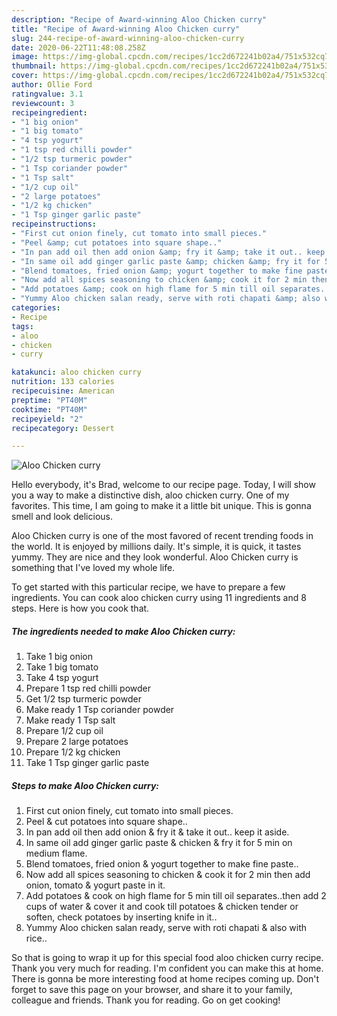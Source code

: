 ```yaml
---
description: "Recipe of Award-winning Aloo Chicken curry"
title: "Recipe of Award-winning Aloo Chicken curry"
slug: 244-recipe-of-award-winning-aloo-chicken-curry
date: 2020-06-22T11:48:08.258Z
image: https://img-global.cpcdn.com/recipes/1cc2d672241b02a4/751x532cq70/aloo-chicken-curry-recipe-main-photo.jpg
thumbnail: https://img-global.cpcdn.com/recipes/1cc2d672241b02a4/751x532cq70/aloo-chicken-curry-recipe-main-photo.jpg
cover: https://img-global.cpcdn.com/recipes/1cc2d672241b02a4/751x532cq70/aloo-chicken-curry-recipe-main-photo.jpg
author: Ollie Ford
ratingvalue: 3.1
reviewcount: 3
recipeingredient:
- "1 big onion"
- "1 big tomato"
- "4 tsp yogurt"
- "1 tsp red chilli powder"
- "1/2 tsp turmeric powder"
- "1 Tsp coriander powder"
- "1 Tsp salt"
- "1/2 cup oil"
- "2 large potatoes"
- "1/2 kg chicken"
- "1 Tsp ginger garlic paste"
recipeinstructions:
- "First cut onion finely, cut tomato into small pieces."
- "Peel &amp; cut potatoes into square shape.."
- "In pan add oil then add onion &amp; fry it &amp; take it out.. keep it aside."
- "In same oil add ginger garlic paste &amp; chicken &amp; fry it for 5 min on medium flame."
- "Blend tomatoes, fried onion &amp; yogurt together to make fine paste.."
- "Now add all spices seasoning to chicken &amp; cook it for 2 min then add onion, tomato &amp; yogurt paste in it."
- "Add potatoes &amp; cook on high flame for 5 min till oil separates..then add 2 cups of water &amp; cover it and cook till potatoes &amp; chicken tender or soften, check potatoes by inserting knife in it.."
- "Yummy Aloo chicken salan ready, serve with roti chapati &amp; also with rice.."
categories:
- Recipe
tags:
- aloo
- chicken
- curry

katakunci: aloo chicken curry 
nutrition: 133 calories
recipecuisine: American
preptime: "PT40M"
cooktime: "PT40M"
recipeyield: "2"
recipecategory: Dessert

---
```



![Aloo Chicken curry](https://img-global.cpcdn.com/recipes/1cc2d672241b02a4/751x532cq70/aloo-chicken-curry-recipe-main-photo.jpg)

Hello everybody, it's Brad, welcome to our recipe page. Today, I will show you a way to make a distinctive dish, aloo chicken curry. One of my favorites. This time, I am going to make it a little bit unique. This is gonna smell and look delicious.



Aloo Chicken curry is one of the most favored of recent trending foods in the world. It is enjoyed by millions daily. It's simple, it is quick, it tastes yummy. They are nice and they look wonderful. Aloo Chicken curry is something that I've loved my whole life.


To get started with this particular recipe, we have to prepare a few ingredients. You can cook aloo chicken curry using 11 ingredients and 8 steps. Here is how you cook that.

<!--inarticleads1-->

##### The ingredients needed to make Aloo Chicken curry:

1. Take 1 big onion
1. Take 1 big tomato
1. Take 4 tsp yogurt
1. Prepare 1 tsp red chilli powder
1. Get 1/2 tsp turmeric powder
1. Make ready 1 Tsp coriander powder
1. Make ready 1 Tsp salt
1. Prepare 1/2 cup oil
1. Prepare 2 large potatoes
1. Prepare 1/2 kg chicken
1. Take 1 Tsp ginger garlic paste




<!--inarticleads2-->

##### Steps to make Aloo Chicken curry:

1. First cut onion finely, cut tomato into small pieces.
1. Peel &amp; cut potatoes into square shape..
1. In pan add oil then add onion &amp; fry it &amp; take it out.. keep it aside.
1. In same oil add ginger garlic paste &amp; chicken &amp; fry it for 5 min on medium flame.
1. Blend tomatoes, fried onion &amp; yogurt together to make fine paste..
1. Now add all spices seasoning to chicken &amp; cook it for 2 min then add onion, tomato &amp; yogurt paste in it.
1. Add potatoes &amp; cook on high flame for 5 min till oil separates..then add 2 cups of water &amp; cover it and cook till potatoes &amp; chicken tender or soften, check potatoes by inserting knife in it..
1. Yummy Aloo chicken salan ready, serve with roti chapati &amp; also with rice..




So that is going to wrap it up for this special food aloo chicken curry recipe. Thank you very much for reading. I'm confident you can make this at home. There is gonna be more interesting food at home recipes coming up. Don't forget to save this page on your browser, and share it to your family, colleague and friends. Thank you for reading. Go on get cooking!

